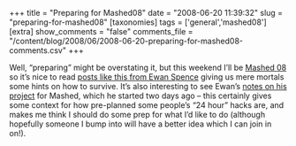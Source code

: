 +++
title = "Preparing for Mashed08"
date = "2008-06-20 11:39:32"
slug = "preparing-for-mashed08"
[taxonomies]
tags = ['general','mashed08']
[extra]
show_comments = "false"
comments_file = "/content/blog/2008/06/2008-06-20-preparing-for-mashed08-comments.csv"
+++

Well, “preparing” might be overstating it, but this weekend I’ll be [Mashed 08](http://mashed08.backnetwork.com/default.aspx) so it’s nice to read [posts like this from Ewan Spence](http://www.ewanspence.com/blog/2008/06/18/top-ten-tips-to-survive-the-bbc-mashed-experience/) giving us mere mortals some hints on how to survive. It’s also interesting to see Ewan’s [notes on his project](http://socialflightsim.wordpress.com/) for Mashed, which he started two days ago – this certainly gives some context for how pre-planned some people’s “24 hour” hacks are, and makes me think I should do some prep for what I’d like to do (although hopefully someone I bump into will have a better idea which I can join in on!).
